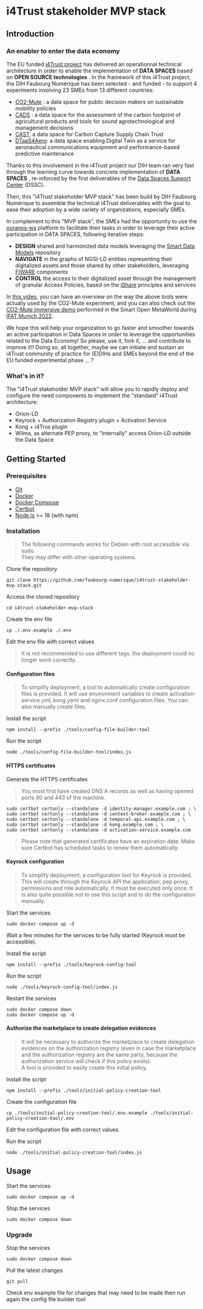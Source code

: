 # i4Trust stakeholder MVP stack

## Introduction

### An enabler to enter the data economy
The EU funded [i4Trust project](https://i4trust.org/) has delivered an operationnal technical architecture in order to enable the implementation of __DATA SPACES__ based on __OPEN SOURCE technologies__ . In the framework of this i4Trust project, the DIH Faubourg Numérique has been selected - and funded - to support 4 experiments involving 23 SMEs from 13 different countries:
- [CO2-Mute](https://i4trust.org/experiments/co2-mute/) : a data space for public decision makers on sustainable mobility policies
- [CADS](https://i4trust.org/experiments/cads/) : a data space for the assessment of the carbon footprint of agricultural products and tools for sound agrotechnological and management decisions
- [CAST](https://i4trust.org/experiments/co2-mute/): a data space for Carbon Capture Supply Chain Trust
- [DTaaS4Aero](https://i4trust.org/experiments/DTaaS4aero/): a data space enabling Digital Twin as a service for aeronautical communications equipment and performance-based predictive maintenance

Thanks to this involvement in the i4Trust project our DIH team ran very fast through the learning curve towards concrete implementation of __DATA SPACES__ , re-inforced by the first deliverables of the [Data Spaces Support Center](https://dssc.eu/) (DSSC).

Then, this "i4Trust stakeholder MVP stack" has been build by DIH Faubourg Numérique to assemble the technical i4Trust deliverables with the goal to ease their adoption by a wide variety of organizations, especially SMEs.


In complement to this "MVP stack", the SMEs had the opportunity to use the [ouranos-ws](https://ouranos-ws.com/en/) platform to facilitate their tasks in order to leverage their active participation in DATA SPACES, following iterative steps:
- __DESIGN__ shared and harmonized data models leveraging the [Smart Data Models](https://smartdatamodels.org/) repository
- __NAVIGATE__ in the graphs of NGSI-LD entities representing their digitalized assets and those shared by other stakeholders, leveraging [FIWARE](https://www.fiware.org/) components
- __CONTROL__ the access to their digitalized asset through the management of granular Access Policies, based on the [iShare](https://ishare.eu/) principles and services 

In [this video](https://youtu.be/YWpwInq5EOg), you can have an overview on the way the above tools were actually used by the CO2-Mute experiment, and you can also check out the [CO2-Mute immersive demo](https://youtu.be/i8GzJ-EDWhs) performed in the Smart Open MetaWorld during [IFAT Munich 2022](https://ifat.de/en/). 

We hope this will help your organization to go faster and smoother towards an active participation in Data Spaces in order to leverage the opportunities related to the Data Economy! So please, use it, fork it, ... and contribute to improve it!! Doing so, all together, maybe we can initiate and sustain an i4Trust community of practice for (E)DIHs and SMEs beyond the end of the EU funded experimental phase ... ? 

### What's in it?
The "i4Trust stakeholder MVP stack" will allow you to rapidly deploy and configure the need components to implement the "standard" i4Trust architecture:
- Orion-LD 
- Keyrock + Authorization Registry plugin + Activation Service
- Kong + i4Trus plugin 
- Wilma, as alternate PEP proxy, to "internally" access Orion-LD outside the Data Space 

## Getting Started

### Prerequisites

* [Git](https://git-scm.com/)
* [Docker](https://docs.docker.com/engine/install/)
* [Docker Compose](https://docs.docker.com/compose/install/)
* [Certbot](https://certbot.eff.org/)
* [Node.js](https://nodejs.org/en) >= 18 (with npm)

### Installation

> The following commands works for Debian with root accessible via sudo.  
> They may differ with other operating systems.

Clone the repository

```
git clone https://github.com/faubourg-numerique/i4trust-stakeholder-mvp-stack.git
```

Access the cloned repository

```
cd i4trust-stakeholder-mvp-stack
```

Create the env file

```
cp ./.env.example ./.env
```

Edit the env file with correct values

> It is not recommended to use different tags, the deployment could no longer work correctly.

#### Configuration files

> To simplify deployment, a tool to automatically create configuration files is provided. It will use environment variables to create activation-service.yml, kong.yaml and nginx.conf configuration files. You can also manually create files.

Install the script

```
npm install --prefix ./tools/config-file-builder-tool
```

Run the script

```
node ./tools/config-file-builder-tool/index.js
```

#### HTTPS certificates

Generate the HTTPS certificates

> You must first have created DNS A records as well as having opened ports 80 and 443 of the machine.

```
sudo certbot certonly --standalone -d identity-manager.example.com ; \
sudo certbot certonly --standalone -d context-broker.example.com ; \
sudo certbot certonly --standalone -d temporal-api.example.com ; \
sudo certbot certonly --standalone -d kong.example.com ; \
sudo certbot certonly --standalone -d activation-service.example.com
```

> Please note that generated certificates have an expiration date. Make sure Certbot has scheduled tasks to renew them automatically.

#### Keyrock configuration

> To simplify deployment, a configuration tool for Keyrock is provided. This will create through the Keyrock API the application, pep proxy, permissions and role automatically. It must be executed only once. It is also quite possible not to use this script and to do the configuration manually.

Start the services

```
sudo docker compose up -d
```

Wait a few minutes for the services to be fully started (Keyrock must be accessible).

Install the script

```
npm install --prefix ./tools/keyrock-config-tool
```

Run the script

```
node ./tools/keyrock-config-tool/index.js
```

Restart the services

```
sudo docker compose down
sudo docker compose up -d
```

#### Authorize the marketplace to create delegation evidences

> It will be necessary to authorize the marketplace to create delegation evidences on the authorization registry (even in case the marketplace and the authorization registry are the same party, because the authorization service will check if this policy exists).  
> A tool is provided to easily create this initial policy.

Install the script

```
npm install --prefix ./tools/initial-policy-creation-tool
```

Create the configuration file

```
cp ./tools/initial-policy-creation-tool/.env.example ./tools/initial-policy-creation-tool/.env
```

Edit the configuration file with correct values


Run the script

```
node ./tools/initial-policy-creation-tool/index.js
```

## Usage

Start the services

```
sudo docker compose up -d
```

Stop the services

```
sudo docker compose down
```

### Upgrade

Stop the services

```
sudo docker compose down
```

Pull the latest changes

```
git pull
```

Check env example file for changes that may need to be made then run again the config file builder tool
